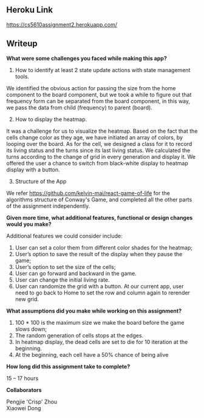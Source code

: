 

## Heroku Link

https://cs5610assignment2.herokuapp.com/



## Writeup

**What were some challenges you faced while making this app?**

1. How to identify at least 2 state update actions with state management tools. 

We identified the obvious action for passing the size from the home component to the board component, but we took a while to figure out that frequency form can be separated from the board component, in this way, we pass the data from child (frequency) to parent (board).

2. How to display the heatmap.

It was a challenge for us to visualize the heatmap. Based on the fact that the cells change color as they age, we have initiated an array of colors, by looping over the board. As for the cell, we designed a class for it to record its living status and the turns since its last living status. We calculated the turns according to the change of grid in every generation and display it. We offered the user a chance to switch from black-white display to heatmap display with a button.

3. Structure of the App
 
 We refer https://github.com/kelvin-mai/react-game-of-life for the algorithms structure of Conway's Game, and completed all the other parts of the assignment independently.
 

**Given more time, what additional features, functional or design changes would you make?**

Additional features we could consider include:

1. User can set a color them from different color shades for the heatmap;
2. User’s option to save the result of the display when they pause the game;
3. User’s option to set the size of the cells;
4. User can go forward and backward in the game.
5. User can change the initial living rate.
6. User can randomize the grid with a button. At our current app, user need to go back to Home to set the row and column again to rerender new grid.

 

**What assumptions did you make while working on this assignment?**

1.   100 * 100 is the maximum size we make the board before the game slows down;
2. The random generation of cells stops at the edges.
3. In heatmap display,  the dead cells are set to die for 10 iteration at the beginning.
4.   At the beginning, each cell have a 50% chance of being alive

 

**How long did this assignment take to complete?**

   15 – 17 hours
   
   
   
**Collaborators**  

  Pengjie 'Crisp' Zhou <br>
  Xiaowei Dong

